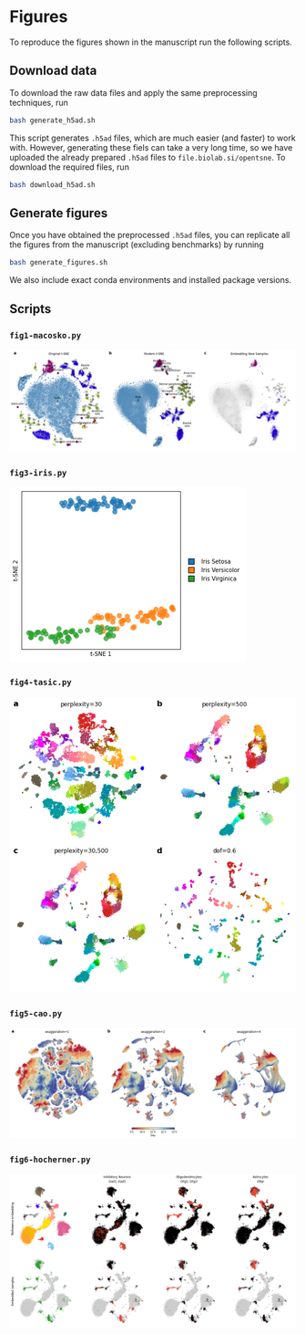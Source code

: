 # Figures

To reproduce the figures shown in the manuscript run the following scripts.

## Download data

To download the raw data files and apply the same preprocessing techniques, run

```bash
bash generate_h5ad.sh
```

This script generates `.h5ad` files, which are much easier (and faster) to work with. However, generating these fiels can take a very long time, so we have uploaded the already prepared `.h5ad` files to `file.biolab.si/opentsne`. To download the required files, run

```bash
bash download_h5ad.sh
```

## Generate figures

Once you have obtained the preprocessed `.h5ad` files, you can replicate all the figures from the manuscript (excluding benchmarks) by running

```bash
bash generate_figures.sh
```

We also include exact conda environments and installed package versions.

## Scripts

### `fig1-macosko.py`

![](png/macosko2015.png)

### `fig3-iris.py`

![](png/iris.png)

### `fig4-tasic.py`

![](png/tasic2018.png)

### `fig5-cao.py`

![](png/cao2019.png)

### `fig6-hocherner.py`

![](png/transform_hochgerner.png)
